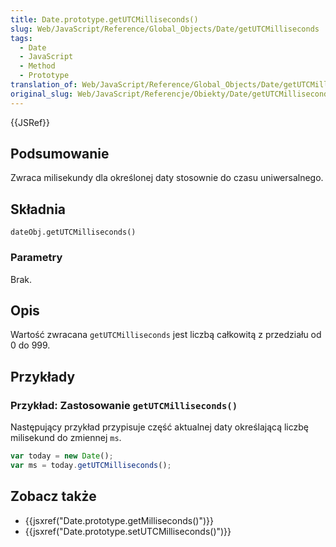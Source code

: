 ```yaml
---
title: Date.prototype.getUTCMilliseconds()
slug: Web/JavaScript/Reference/Global_Objects/Date/getUTCMilliseconds
tags:
  - Date
  - JavaScript
  - Method
  - Prototype
translation_of: Web/JavaScript/Reference/Global_Objects/Date/getUTCMilliseconds
original_slug: Web/JavaScript/Referencje/Obiekty/Date/getUTCMilliseconds
---
```

{{JSRef}}

## Podsumowanie

Zwraca milisekundy dla określonej daty stosownie do czasu uniwersalnego.

## Składnia

    dateObj.getUTCMilliseconds()

### Parametry

Brak.

## Opis

Wartość zwracana `getUTCMilliseconds` jest liczbą całkowitą z przedziału od 0 do 999.

## Przykłady

### Przykład: Zastosowanie `getUTCMilliseconds()`

Następujący przykład przypisuje część aktualnej daty określającą liczbę milisekund do zmiennej `ms`.

```js
var today = new Date();
var ms = today.getUTCMilliseconds();
```

## Zobacz także

- {{jsxref("Date.prototype.getMilliseconds()")}}
- {{jsxref("Date.prototype.setUTCMilliseconds()")}}

